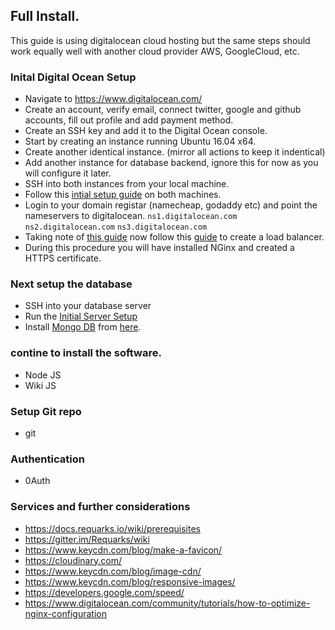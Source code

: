 ## Full Install.
This guide is using digitalocean cloud hosting but the same steps should work equally well with another cloud provider AWS, GoogleCloud, etc.

### Inital Digital Ocean Setup
- Navigate to https://www.digitalocean.com/
- Create an account, verify email, connect twitter, google and github accounts, fill out profile and add payment method.
- Create an SSH key and add it to the Digital Ocean console.
- Start by creating an instance running Ubuntu 16.04 x64.
- Create another identical instance. (mirror all actions to keep it indentical)
- Add another instance for database backend, ignore this for now as you will configure it later.
- SSH into both instances from your local machine.
- Follow this [intial setup guide](https://www.digitalocean.com/community/tutorials/initial-server-setup-with-ubuntu-16-04) on both machines.
- Login to your domain registar (namecheap, godaddy etc) and point the nameservers to digitalocean. `ns1.digitalocean.com` `ns2.digitalocean.com` `ns3.digitalocean.com`
- Taking note of [this guide](https://www.digitalocean.com/community/tutorials/how-to-set-up-a-host-name-with-digitalocean) now follow this [guide](https://www.digitalocean.com/community/tutorials/how-to-configure-ssl-termination-on-digitalocean-load-balancers) to create a load balancer.
- During this procedure you will have installed NGinx and created a HTTPS certificate. 

### Next setup the database
- SSH into your database server
- Run the [Initial Server Setup](https://www.digitalocean.com/community/tutorials/initial-server-setup-with-ubuntu-16-04)
- Install [Mongo DB](https://docs.mongodb.com/manual/administration/install-community/) from [here](https://docs.mongodb.com/manual/tutorial/install-mongodb-on-ubuntu/).

### contine to install the software.
- Node JS
- Wiki JS

### Setup Git repo
- git

### Authentication
- 0Auth

### Services and further considerations
- https://docs.requarks.io/wiki/prerequisites
- https://gitter.im/Requarks/wiki
- https://www.keycdn.com/blog/make-a-favicon/
- https://cloudinary.com/
- https://www.keycdn.com/blog/image-cdn/
- https://www.keycdn.com/blog/responsive-images/
- https://developers.google.com/speed/
- https://www.digitalocean.com/community/tutorials/how-to-optimize-nginx-configuration




